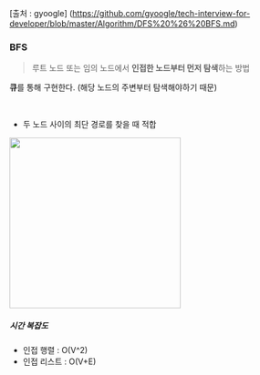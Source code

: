 [출처 : gyoogle] (https://github.com/gyoogle/tech-interview-for-developer/blob/master/Algorithm/DFS%20%26%20BFS.md)
### BFS

> 루트 노드 또는 임의 노드에서 **인접한 노드부터 먼저 탐색**하는 방법

**큐**를 통해 구현한다. (해당 노드의 주변부터 탐색해야하기 때문)

<br>

- 두 노드 사이의 최단 경로를 찾을 때 적합

<img src="https://upload.wikimedia.org/wikipedia/commons/5/5d/Breadth-First-Search-Algorithm.gif" width="300">

##### 시간 복잡도

- 인접 행렬 : O(V^2)
- 인접 리스트 : O(V+E)
